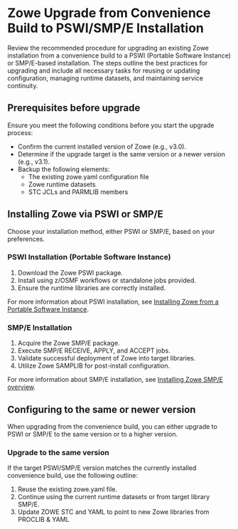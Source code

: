 # Zowe Upgrade from Convenience Build to PSWI/SMP/E Installation

Review the recommended procedure for upgrading an existing Zowe installation from a convenience build to a PSWI (Portable Software Instance) or SMP/E-based installation. The steps outline the best practices for upgrading and include all necessary tasks for reusing or updating configuration, managing runtime datasets, and maintaining service continuity.

## Prerequisites before upgrade

Ensure you meet the following conditions before you start the upgrade process:

* Confirm the current installed version of Zowe (e.g., v3.0).
* Determine if the upgrade target is the same version or a newer version (e.g., v3.1).
* Backup the following elements:
    * The existing zowe.yaml configuration file
    * Zowe runtime datasets
    * STC JCLs and PARMLIB members

## Installing Zowe via PSWI or SMP/E

Choose your installation method, either PSWI or SMP/E, based on your preferences.

### PSWI Installation (Portable Software Instance)

1. Download the Zowe PSWI package.
2. Install using z/OSMF workflows or standalone jobs provided.
3. Ensure the runtime libraries are correctly installed.

For more information about PSWI installation, see [Installing Zowe from a Portable Software Instance](../user-guide/install-zowe-pswi.md).

### SMP/E Installation

1. Acquire the Zowe SMP/E package.
2. Execute SMP/E RECEIVE, APPLY, and ACCEPT jobs.
3. Validate successful deployment of Zowe into target libraries.
4. Utilize Zowe SAMPLIB for post-install configuration.

For more information about SMP/E installation, see [Installing Zowe SMP/E overview](../user-guide/install-zowe-smpe-overview.md).

## Configuring to the same or newer version

When upgrading from the convenience build, you can either upgrade to PSWI or SMP/E to the same version or to a higher version.

### Upgrade to the same version

If the target PSWI/SMP/E version matches the currently installed convenience build, use the following outline:

1. Reuse the existing zowe.yaml file.
2. Continue using the current runtime datasets or from target library SMP/E.
3. Update ZOWE STC and YAML to point to new Zowe libraries from PROCLIB & YAML


